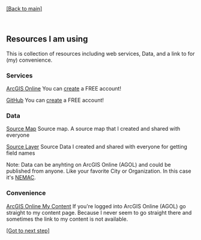 [[Back to main]](github.md)

&nbsp;

## Resources I am using

This is collection of resources including web services, Data, and a link to for (my) convenience.

### Services
[ArcGIS Online](http://www.arcgis.com/)
You can [create](https://www.arcgis.com/home/signin.html) a FREE account!

[GitHub](https://github.com/)
You can [create](https://github.com/join) a FREE account!


### Data

 [Source Map](http://www.arcgis.com/home/webmap/viewer.html?webmap=7a1f7ebd8d7f429b94335e8890561c4d)
 Source map.  A source map that I created and shared with everyone
 
[Source Layer](http://services1.arcgis.com/PwLrOgCfU0cYShcG/arcgis/rest/services/wnc_fires_2016/FeatureServer/1)
Source Data I created and shared with everyone for getting field names

Note: Data can be anyhting on ArcGIS Online (AGOL) and could be published from anyone. Like your favorite City or Organization. In this case it's [NEMAC](https://nemac.unca.edu/).

### Convenience
[ArcGIS Online My Content](http://www.arcgis.com/home/content.html)
If you're logged into ArcGIS Online (AGOL) go straight to my content page.  Because I never seem to go straight there and sometimes the link to my content is not available.

[[Got to next step]](GitHub_step1.md)
